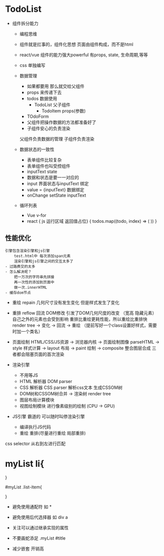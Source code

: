 # TodoList

- 组件拆分能力
    - 编程思维
    - 组件就是扛事的，组件化思想 页面由组件构成，而不是html
    - react/vue 组件的能力强大powerful 
        有props, state, 生命周期,等等

    - css 单独编写
    - 数据管理
        - 如果都要用 那么就交给父组件
        - props 来传递下去
        - todos 
            数据使用
            - TodoList 父子组件
                - TodoItem  props(参数)
        - TOdoForm
        - 父组件把操作数据的方法都准备好了
        - 子组件安心的负责渲染

        父组件负责数据的管理 子组件负责渲染

    - 数据状态的一致性 
        - 表单组件比较复杂
        - 表单组件也叫受控组件
        - inputText state
        - 数据和状态是要一一对应的
        - input 界面状态与inputText 绑定
        - value = {inputText} 数据绑定
        - onChange setState inputText 

    - 循环列表
        - Vue v-for
        - react { js 运行区域 返回值占位}
        {
            todos.map((todo, index) => (
                <TodoItem/>
            ))
        }
## 性能优化
    引擎包含渲染引擎和js引擎
        test.html中 每次添加span元素
        渲染引擎和js引擎之间的交互太多了
    - 过路费交的太多
    - 怎么解决呢？
        把一万次的字符串先拼接
        再一次性的添加到页面中
        做一次.innerHTML
    - 缓存dom节点

- 重绘 repain
    几何尺寸没有发生变化 但是样式发生了变化
- 重排 reflow 回流
    DOM修改 引发了DOM几何尺度的改变 （宽高 隐藏元素）
    自己之外的元素也会受到影响
重排比重绘更耗性能，所以重绘比重排快
        render tree -> 变化 -> 回流 -> 重绘 （提前写好一个class设置好样式，需要时加一个类名）

- 页面绘制
    HTML/CSS/JS资源  -> 浏览器内核 -> 页面绘制图像 
    parseHTML -> style 样式计算 -> layout 布局 -> paint 绘制 -> composite 整合图层合成
    三者都会阻塞页面的首次渲染 
- 渲染引擎
    - 不用等JS 
    - HTML 解析器 DOM parser
    - CSS 解析器 CSS parser 解析css文本 生成CSSOM树 
    - DOM树和CSSOM树合并 -> 渲染树 render tree
    - 图层布局计算模块
    - 视图绘制模块 进行像素级别的绘制 (CPU -> GPU)

- JS引擎 霸道的 可以随时叫停渲染引擎
    - 编译执行JS代码
    - 重绘 重排(尽量进行重绘 局部重排)


css selector 从右到左进行匹配
# myList li{

}

#myList .list-item{

}

- 避免使用通配符 如 * 
- 避免使用后代选择器 如 div a
- 关注可以通过继承实现的属性
- 不要画蛇添足
.myList
#title

- 减少嵌套
    开销高